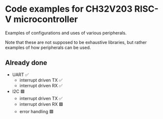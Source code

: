 # Code examples for CH32V203 RISC-V microcontroller
Examples of configurations and uses of various peripherals.  

Note that these are not supposed to be exhaustive libraries, but rather examples of how peripherals can be used.

## Already done
- UART ✅
    - interrupt driven TX ✅
    - interrupt driven RX ✅
- I2C 🟩
    - interrupt driven TX ✅
    - interrupt driven RX 🟩
    - error handling 🟩
